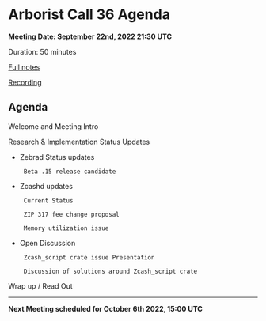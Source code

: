 # Arborist Call 36 Agenda

**Meeting Date: September 22nd, 2022 21:30 UTC**

Duration: 50 minutes

[Full notes](https://github.com/ZcashCommunityGrants/arboretum-notes/blob/main/AllArboristCallNotes/Arborist%20Call%2036-Notes.md)

[Recording](https://www.youtube.com/watch?v=RIskJby8Qm4)


## Agenda

Welcome and Meeting Intro

Research & Implementation Status Updates

+ Zebrad Status updates 

       Beta .15 release candidate
    
    

+ Zcashd updates

       Current Status 

       ZIP 317 fee change proposal 

       Memory utilization issue 




+ Open Discussion
   
       Zcash_script crate issue Presentation

       Discussion of solutions around Zcash_script crate 





Wrap up / Read Out

___

**Next Meeting scheduled for October 6th 2022, 15:00 UTC**
